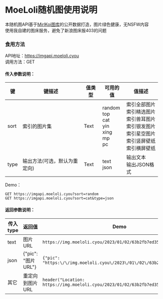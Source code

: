 # MoeLoli随机图使用说明
本随机图API基于[MirlKoi图库](https://iw233.cn)的公开数据打造，图片绿色健康，无NSFW内容<br>
使用我自建的图床服务，避免了新浪图床报403的问题<br>
### 食用方法
API地址：https://imgapi.moeloli.cyou<br>
调用方法：GET<br>
#### 传入参数说明：
| 键 | 键描述 | 值类型 | 可用的值 | 值描述 |
| --- | --- | --- | --- | --- |
| sort | 索引的图片集 | Text | random<br>top<br>cat<br>yin<br>xing<br>mp<br>pc | 索引全部图片<br>索引精选图片<br>索引兽耳图片<br>索引银发图片<br>索引星空图片<br>索引竖屏壁纸<br>索引横屏壁纸 |
| type | 输出方法(可选，默认为重定向) | Text | text<br>json | 输出文本<br>输出JSON格式 |

Demo：<br>
```
GET https://imgapi.moeloli.cyou?sort=random
GET https://imgapi.moeloli.cyou?sort=cat&type=json
```
#### 返回参数说明：
| 传入type | 返回值 | Demo |
| --- | --- | --- |
| text | 图片URL | ```https://img.moeloli.cyou/2023/01/02/63b2fb7ed3537.jpg``` |
| json | {"pic": "图片URL"} | ```{"pic": "https:\/\/img.moeloli.cyou\/2023\/01\/02\/63b2fb7ed3537.jpg"}``` |
| 其它 | 重定向到图片URL | ```header("Location: https://img.moeloli.cyou/2023/01/02/63b2fb7ed3537.jpg")``` |
